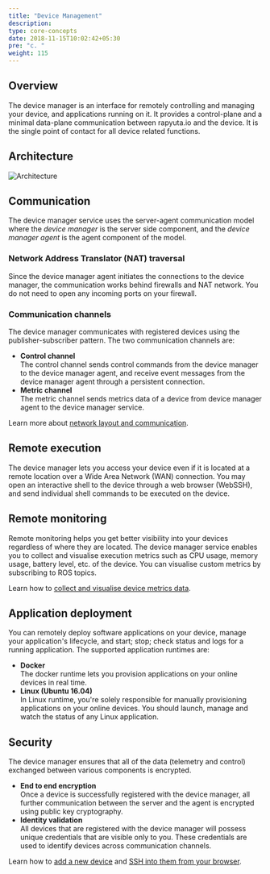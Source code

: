 ```yaml
---
title: "Device Management"
description:
type: core-concepts
date: 2018-11-15T10:02:42+05:30
pre: "c. "
weight: 115
---
```

## Overview
The device manager is an interface for remotely controlling and managing your
device, and applications running on it. It provides a control-plane and a minimal
data-plane communication between rapyuta.io and the device. It is the single
point of contact for all device related functions.

## Architecture
![Architecture](/images/core-concepts/device-management/architecture.png?classes=border,shadow&width=60pc)

## Communication
The device manager service uses the server-agent communication model where the
_device manager_ is the server side component, and the _device manager agent_ is
the agent component of the model.

### Network Address Translator (NAT) traversal
Since the device manager agent initiates the connections to the device manager,
the communication works behind firewalls and NAT network. You do not need to
open any incoming ports on your firewall.

### Communication channels
The device manager communicates with registered devices using the
publisher-subscriber pattern. The two communication channels are:

* **Control channel**    
  The control channel sends control commands from the device manager to the
  device manager agent, and receive event messages from the device manager agent
  through a persistent connection.
* **Metric channel**    
  The metric channel sends metrics data of a device from device manager agent
  to the device manager service.

Learn more about [network layout and communication](/core-concepts/network-layout-communication).

## Remote execution
The device manager lets you access your device even if it is located at a
remote location over a Wide Area Network (WAN) connection. You may open an
interactive shell to the device through a web browser (WebSSH), and send
individual shell commands to be executed on the device.

## Remote monitoring
Remote monitoring helps you get better visibility into your devices regardless
of where they are located. The device manager service enables you to collect and
visualise execution metrics such as CPU usage, memory usage, battery level, etc.
of the device. You can visualise custom metrics by subscribing to ROS topics.

Learn how to [collect and visualise device metrics data](/getting-started/metrics-collection-visualisation).

## Application deployment
You can remotely deploy software applications on your device, manage your
application's lifecycle, and start; stop; check status and logs for a running
application. The supported application runtimes are:

* **Docker**    
  The docker runtime lets you provision applications on your online devices in
  real time.
* **Linux (Ubuntu 16.04)**    
  In Linux runtime, you're solely responsible for manually provisioning
  applications on your online devices. You should launch, manage and watch the
  status of any Linux application.

## Security
The device manager ensures that all of the data (telemetry and control)
exchanged between various components is encrypted.

* **End to end encryption**    
  Once a device is successfully registered with the device manager, all further
  communication between the server and the agent is encrypted using public key
  cryptography.
* **Identity validation**    
  All devices that are registered with the device manager will possess unique
  credentials that are visible only to you. These credentials are used to
  identify devices across communication channels.

Learn how to [add a new device](/getting-started/add-new-device) and
[SSH into them from your browser](/getting-started/how-to-webssh).
